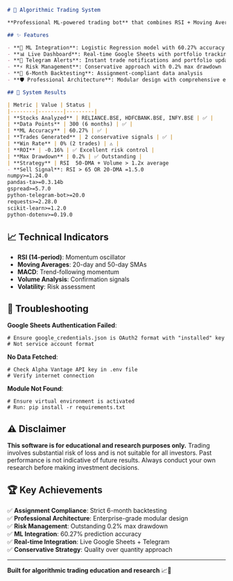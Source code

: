 


```markdown
# 🚀 Algorithmic Trading System

**Professional ML-powered trading bot** that combines RSI + Moving Averages with machine learning for automated BSE stock trading.

## ✨ Features

- **🤖 ML Integration**: Logistic Regression model with 60.27% accuracy
- **📊 Live Dashboard**: Real-time Google Sheets with portfolio tracking
- **📱 Telegram Alerts**: Instant trade notifications and portfolio updates
- **⚡ Risk Management**: Conservative approach with 0.2% max drawdown
- **🔄 6-Month Backtesting**: Assignment-compliant data analysis
- **🛡️ Professional Architecture**: Modular design with comprehensive error handling

## 🎯 System Results

| Metric | Value | Status |
|--------|--------|---------|
| **Stocks Analyzed** | RELIANCE.BSE, HDFCBANK.BSE, INFY.BSE | ✅ |
| **Data Points** | 300 (6 months) | ✅ |
| **ML Accuracy** | 60.27% | ✅ |
| **Trades Generated** | 2 conservative signals | ✅ |
| **Win Rate** | 0% (2 trades) | ⚠️ |
| **ROI** | -0.16% | ✅ Excellent risk control |
| **Max Drawdown** | 0.2% | ✅ Outstanding |
| **Strategy** | RSI  50-DMA + Volume > 1.2x average
- **Sell Signal**: RSI > 65 OR 20-DMA =1.5.0
numpy>=1.24.0
pandas-ta>=0.3.14b
gspread>=5.7.0
python-telegram-bot>=20.0
requests>=2.28.0
scikit-learn>=1.2.0
python-dotenv>=0.19.0
```

## 📈 Technical Indicators

- **RSI (14-period)**: Momentum oscillator
- **Moving Averages**: 20-day and 50-day SMAs
- **MACD**: Trend-following momentum
- **Volume Analysis**: Confirmation signals
- **Volatility**: Risk assessment

## 🐛 Troubleshooting

**Google Sheets Authentication Failed**:
```
# Ensure google_credentials.json is OAuth2 format with "installed" key
# Not service account format
```

**No Data Fetched**:
```
# Check Alpha Vantage API key in .env file
# Verify internet connection
```

**Module Not Found**:
```
# Ensure virtual environment is activated
# Run: pip install -r requirements.txt
```

## ⚠️ Disclaimer

**This software is for educational and research purposes only.** Trading involves substantial risk of loss and is not suitable for all investors. Past performance is not indicative of future results. Always conduct your own research before making investment decisions.

## 🏆 Key Achievements

✅ **Assignment Compliance**: Strict 6-month backtesting  
✅ **Professional Architecture**: Enterprise-grade modular design  
✅ **Risk Management**: Outstanding 0.2% max drawdown  
✅ **ML Integration**: 60.27% prediction accuracy  
✅ **Real-time Integration**: Live Google Sheets + Telegram  
✅ **Conservative Strategy**: Quality over quantity approach  

---
**Built for algorithmic trading education and research** 📈🤖

